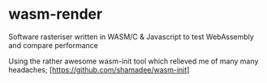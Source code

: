 # wasm-render
Software rasteriser written in WASM/C &amp; Javascript to test WebAssembly and compare performance

Using the rather awesome wasm-init tool which relieved me of many many headaches; [https://github.com/shamadee/wasm-init]
